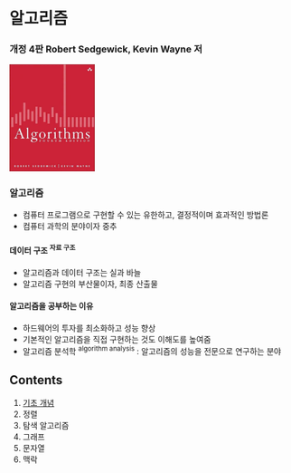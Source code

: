 # 알고리즘

### 개정 4판 Robert Sedgewick, Kevin Wayne 저

<img src="img.png" width="30%">

### 알고리즘

- 컴퓨터 프로그램으로 구현할 수 있는 유한하고, 결정적이며 효과적인 방법론
- 컴퓨터 과학의 분야이자 중추

#### 데이터 구조 <sup>자료 구조</sup>

- 알고리즘과 데이터 구조는 실과 바늘
- 알고리즘 구현의 부산물이자, 최종 산출물

#### 알고리즘을 공부하는 이유

- 하드웨어의 투자를 최소화하고 성능 향상
- 기본적인 알고리즘을 직접 구현하는 것도 이해도를 높여줌
- 알고리즘 분석학 <sup>algorithm analysis</sup> : 알고리즘의 성능을 전문으로 연구하는 분야

## Contents

1. [기초 개념](src/basic/README.md)
2. 정렬
3. 탐색 알고리즘
4. 그래프
5. 문자열
6. 맥락

